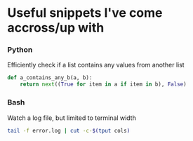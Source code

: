 # Useful snippets I've come accross/up with

### Python
Efficiently check if a list contains any values from another list
```python
def a_contains_any_b(a, b):
    return next((True for item in a if item in b), False)
```

### Bash
Watch a log file, but limited to terminal width
```bash
tail -f error.log | cut -c-$(tput cols)
```
